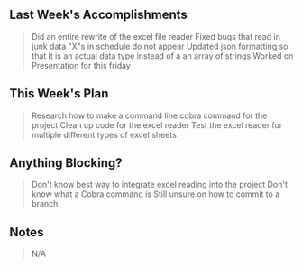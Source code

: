 ## Last Week's Accomplishments

> Did an entire rewrite of the excel file reader
> Fixed bugs that read in junk data "X"s in schedule do not appear
> Updated json formatting so that it is an actual data type instead of a
> an array of strings
> Worked on Presentation for this friday

## This Week's Plan

> Research how to make a command line cobra command for the project
> Clean up code for the excel reader
> Test the excel reader for multiple different types of excel sheets

## Anything Blocking?

> Don't know best way to integrate excel reading into the project
> Don't know what a Cobra command is
> Still unsure on how to commit to a branch


## Notes

> N/A

